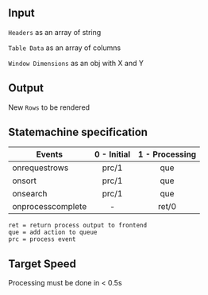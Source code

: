 ## Input

`Headers` as an array of string

`Table Data` as an array of columns

`Window Dimensions` as an obj with X and Y

## Output

New `Rows` to be rendered

## Statemachine specification

| Events            | 0 - Initial | 1 - Processing |
|-------------------|:-----------:|:--------------:|
| onrequestrows     |    prc/1    |       que      |
| onsort            |    prc/1    |       que      |
| onsearch          |    prc/1    |       que      |
| onprocesscomplete |      -      |      ret/0     |

```text
ret = return process output to frontend
que = add action to queue
prc = process event
```

## Target Speed

Processing must be done in < 0.5s
